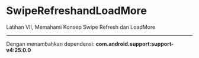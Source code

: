 # SwipeRefreshandLoadMore
Latihan VII, Memahami Konsep Swipe Refresh dan LoadMore

---
Dengan menambahkan dependensi: **com.android.support:support-v4:25.0.0**
